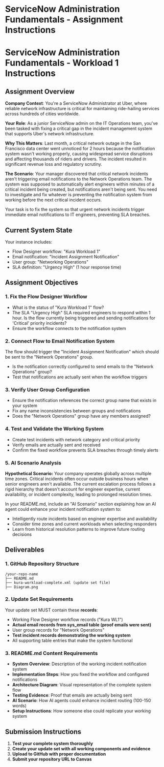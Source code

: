 # ServiceNow Administration Fundamentals - Assignment Instructions

# ServiceNow Administration Fundamentals - Workload 1 Instructions

## Assignment Overview

**Company Context**: You're a ServiceNow Administrator at Uber, where reliable network infrastructure is critical for maintaining ride-hailing services across hundreds of cities worldwide.

**Your Role**: As a junior ServiceNow admin on the IT Operations team, you've been tasked with fixing a critical gap in the incident management system that supports Uber's network infrastructure.

**Why This Matters**: Last month, a critical network outage in the San Francisco data center went unnoticed for 2 hours because the notification system wasn't working properly, causing widespread service disruptions and affecting thousands of riders and drivers. The incident resulted in significant revenue loss and regulatory scrutiny.

**The Scenario**: Your manager discovered that critical network incidents aren't triggering email notifications to the Network Operations team. The system was supposed to automatically alert engineers within minutes of a critical incident being created, but notifications aren't being sent. You need to investigate and fix whatever is preventing the notification system from working before the next critical incident occurs.

Your task is to fix the system so that urgent network incidents trigger immediate email notifications to IT engineers, preventing SLA breaches.

## Current System State

Your instance includes:
- Flow Designer workflow: "Kura Workload 1"
- Email notification: "Incident Assignment Notification"
- User group: "Networking Operations" 
- SLA definition: "Urgency High" (1 hour response time)

## Assignment Objectives

### 1. Fix the Flow Designer Workflow
- What is the status of "Kura Workload 1" flow?
- The SLA "Urgency High" SLA required engineers to respond within 1 hour. Is the flow currently being triggered and sending notifications for 'Critical' priority incidents?
- Ensure the workflow connects to the notification system

### 2. Connect Flow to Email Notification System
The flow should trigger the "Incident Assignment Notification" which should be sent to the "Network Operations" group.
- Is the notification correctly configured to send emails to the "Network Operations" group?
- Test that notifications are actually sent when the workflow triggers

### 3. Verify User Group Configuration
- Ensure the notification references the correct group name that exists in your system
- Fix any name inconsistencies between groups and notifications
- Does the "Network Operations" group have any members assigned?

### 4. Test and Validate the Working System
- Create test incidents with network category and critical priority
- Verify emails are actually sent and received
- Confirm the fixed workflow prevents SLA breaches through timely alerts

### 5. AI Scenario Analysis

**Hypothetical Scenario:** Your company operates globally across multiple time zones. Critical incidents often occur outside business hours when senior engineers aren't available. The current escalation process follows a rigid hierarchy that doesn't account for engineer expertise, current availability, or incident complexity, leading to prolonged resolution times.

In your README.md, include an "AI Scenario" section explaining how an AI agent could enhance your incident notification system to:
- Intelligently route incidents based on engineer expertise and availability
- Consider time zones and current workloads when selecting responders  
- Learn from historical resolution patterns to improve future routing decisions

## Deliverables

### 1. GitHub Repository Structure
```
/your-repo-name
├── README.md
├── kura-workload-complete.xml (update set file)
├── Diagram.png
```

### 2. Update Set Requirements
Your update set MUST contain these **records**:
- Working Flow Designer workflow records ("Kura WL1")
- **Actual email records from sys_email table (proof emails were sent)**
- User group records for "Network Operations"
- **Test incident records demonstrating the working system**
- All supporting table entries that make the system functional

### 3. README.md Content Requirements
- **System Overview**: Description of the working incident notification system
- **Implementation Steps**: How you fixed the workflow and configured notifications
- **Architecture Diagram**: Visual representation of the complete system flow
- **Testing Evidence**: Proof that emails are actually being sent
- **AI Scenario**: How AI agents could enhance incident routing (100-150 words)
- **Setup Instructions**: How someone else could replicate your working system

## Submission Instructions

1. **Test your complete system thoroughly**
2. **Create your update set with all working components and evidence**
3. **Upload to GitHub with proper documentation**
4. **Submit your repository URL to Canvas**